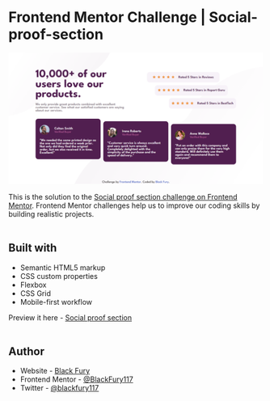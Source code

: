 # Frontend Mentor Challenge | Social-proof-section

![Design preview for the Social proof section coding challenge](./design/Screenshot-of-my-own-design.png)

This is the solution to the [Social proof section challenge on Frontend Mentor](https://www.frontendmentor.io/solutions/build-a-social-proof-section-using-html-css-flexbox-css-grid-2-XqkEQyM8). Frontend Mentor challenges help us to improve our coding skills by building realistic projects. <br><br>

## Built with

- Semantic HTML5 markup
- CSS custom properties
- Flexbox
- CSS Grid
- Mobile-first workflow

Preview it here - [Social proof section](https://blackfury117.github.io/Social-proof-section/) <br><br>

## Author

- Website - [Black Fury](https://blackfury117.github.io/)
- Frontend Mentor - [@BlackFury117](https://www.frontendmentor.io/profile/BlackFury117)
- Twitter - [@blackfury117](https://twitter.com/blackfury117)
